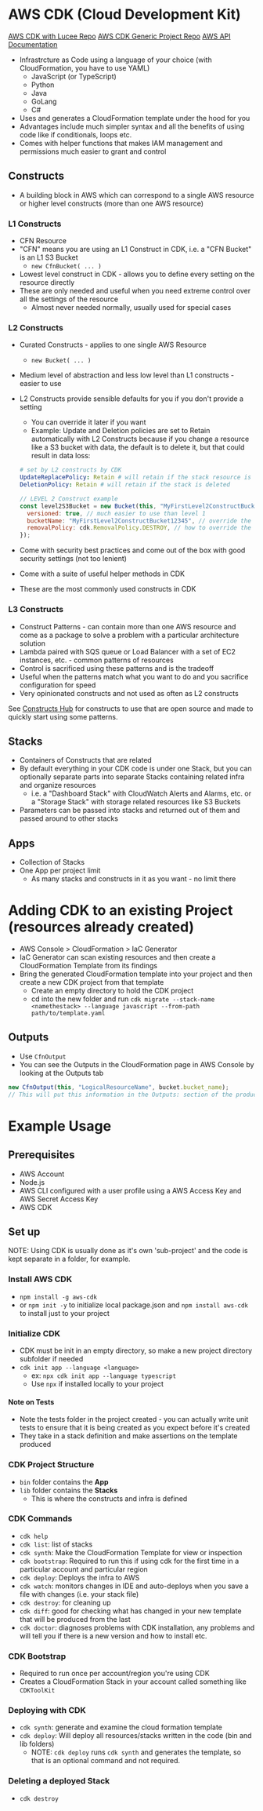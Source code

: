 # AWS CDK (Cloud Development Kit)

[AWS CDK with Lucee Repo](https://github.com/BrentGrammer/ModernizeJSApp/tree/aws-cdk)
[AWS CDK Generic Project Repo](https://github.com/BrentGrammer/AWS-CDK)
[AWS API Documentation](https://docs.aws.amazon.com/cdk/api/v2/docs/aws-construct-library.html)

- Infrastrcture as Code using a language of your choice (with CloudFormation, you have to use YAML)
  - JavaScript (or TypeScript)
  - Python
  - Java
  - GoLang
  - C#
- Uses and generates a CloudFormation template under the hood for you
- Advantages include much simpler syntax and all the benefits of using code like if conditionals, loops etc.
- Comes with helper functions that makes IAM management and permissions much easier to grant and control

## Constructs

- A building block in AWS which can correspond to a single AWS resource or higher level constructs (more than one AWS resource)

### L1 Constructs

- CFN Resource
- "CFN" means you are using an L1 Construct in CDK, i.e. a "CFN Bucket" is an L1 S3 Bucket
  - `new CfnBucket( ... )`
- Lowest level construct in CDK - allows you to define every setting on the resource directly
- These are only needed and useful when you need extreme control over all the settings of the resource
  - Almost never needed normally, usually used for special cases

### L2 Constructs

- Curated Constructs - applies to one single AWS Resource
  - `new Bucket( ... )`
- Medium level of abstraction and less low level than L1 constructs - easier to use
- L2 Constructs provide sensible defaults for you if you don't provide a setting

  - You can override it later if you want
  - Example: Update and Deletion policies are set to Retain automatically with L2 Constructs because if you change a resource like a S3 bucket with data, the default is to delete it, but that could result in data loss:

  ```yaml
  # set by L2 constructs by CDK
  UpdateReplacePolicy: Retain # will retain if the stack resource is updated
  DeletionPolicy: Retain # will retain if the stack is deleted
  ```

  ```javascript
  // LEVEL 2 Construct example
  const level2S3Bucket = new Bucket(this, "MyFirstLevel2ConstructBucket", {
    versioned: true, // much easier to use than level 1
    bucketName: "MyFirstLevel2ConstructBucket12345", // override the default generated name (if left out)
    removalPolicy: cdk.RemovalPolicy.DESTROY, // how to override the default retain policy -->
  });
  ```

- Come with security best practices and come out of the box with good security settings (not too lenient)
- Come with a suite of useful helper methods in CDK
- These are the most commonly used constructs in CDK

### L3 Constructs

- Construct Patterns - can contain more than one AWS resource and come as a package to solve a problem with a particular architecture solution
- Lambda paired with SQS queue or Load Balancer with a set of EC2 instances, etc. - common patterns of resources
- Control is sacrificed using these patterns and is the tradeoff
- Useful when the patterns match what you want to do and you sacrifice configuration for speed
- Very opinionated constructs and not used as often as L2 constructs

See [Constructs Hub](https://constructs.dev/) for constructs to use that are open source and made to quickly start using some patterns.

## Stacks

- Containers of Constructs that are related
- By default everything in your CDK code is under one Stack, but you can optionally separate parts into separate Stacks containing related infra and organize resources
  - i.e. a "Dashboard Stack" with CloudWatch Alerts and Alarms, etc. or a "Storage Stack" with storage related resources like S3 Buckets
- Parameters can be passed into stacks and returned out of them and passed around to other stacks

## Apps

- Collection of Stacks
- One App per project limit
  - As many stacks and constructs in it as you want - no limit there

# Adding CDK to an existing Project (resources already created)

- AWS Console > CloudFormation > IaC Generator
- IaC Generator can scan existing resources and then create a CloudFormation Template from its findings
- Bring the generated CloudFormation template into your project and then create a new CDK project from that template
  - Create an empty directory to hold the CDK project
  - cd into the new folder and run `cdk migrate --stack-name <namethestack> --language javascript --from-path path/to/template.yaml`

## Outputs

- Use `CfnOutput`
- You can see the Outputs in the CloudFormation page in AWS Console by looking at the Outputs tab

```javascript
new CfnOutput(this, "LogicalResourceName", bucket.bucket_name);
// This will put this information in the Outputs: section of the produced CloudFormation Template when you run `cdk deploy`
```

# Example Usage

## Prerequisites

- AWS Account
- Node.js
- AWS CLI configured with a user profile using a AWS Access Key and AWS Secret Access Key
- AWS CDK

## Set up

NOTE: Using CDK is usually done as it's own 'sub-project' and the code is kept separate in a folder, for example.

### Install AWS CDK

- `npm install -g aws-cdk`
- or `npm init -y` to initialize local package.json and `npm install aws-cdk` to install just to your project

### Initialize CDK

- CDK must be init in an empty directory, so make a new project directory subfolder if needed
- `cdk init app --language <language>`
  - ex: `npx cdk init app --language typescript`
  - Use `npx` if installed locally to your project

#### Note on Tests

- Note the tests folder in the project created - you can actually write unit tests to ensure that it is being created as you expect before it's created
- They take in a stack definition and make assertions on the template produced

### CDK Project Structure

- `bin` folder contains the **App**
- `lib` folder contains the **Stacks**
  - This is where the constructs and infra is defined

### CDK Commands

- `cdk help`
- `cdk list`: list of stacks
- `cdk synth`: Make the CloudFormation Template for view or inspection
- `cdk bootstrap`: Required to run this if using cdk for the first time in a particular account and particular region
- `cdk deploy`: Deploys the infra to AWS
- `cdk watch`: monitors changes in IDE and auto-deploys when you save a file with changes (i.e. your stack file)
- `cdk destroy`: for cleaning up
- `cdk diff`: good for checking what has changed in your new template that will be produced from the last
- `cdk doctor`: diagnoses problems with CDK installation, any problems and will tell you if there is a new version and how to install etc.

### CDK Bootstrap

- Required to run once per account/region you're using CDK
- Creates a CloudFormation Stack in your account called something like `CDKToolKit`

### Deploying with CDK

- `cdk synth`: generate and examine the cloud formation template
- `cdk deploy`: Will deploy all resources/stacks written in the code (bin and lib folders)
  - NOTE: `cdk deploy` runs `cdk synth` and generates the template, so that is an optional command and not required.

### Deleting a deployed Stack

- `cdk destroy`
